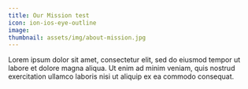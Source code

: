 ```yaml
---
title: Our Mission test
icon: ion-ios-eye-outline
image: 
thumbnail: assets/img/about-mission.jpg
---
```


Lorem ipsum dolor sit amet, consectetur elit, sed do eiusmod tempor ut labore et dolore magna aliqua. Ut enim ad minim veniam, quis nostrud exercitation ullamco laboris nisi ut aliquip ex ea commodo consequat.